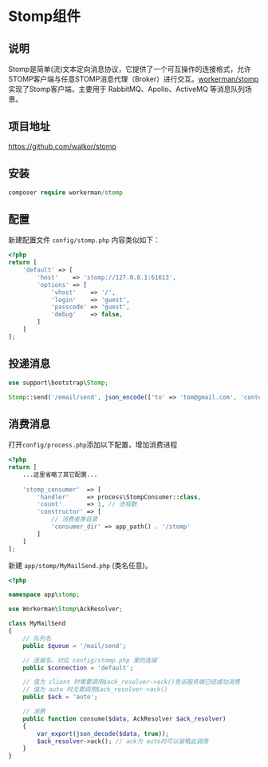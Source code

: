 # Stomp组件

## 说明

  Stomp是简单(流)文本定向消息协议，它提供了一个可互操作的连接格式，允许STOMP客户端与任意STOMP消息代理（Broker）进行交互。[workerman/stomp](https://github.com/walkor/stomp)实现了Stomp客户端，主要用于 RabbitMQ、Apollo、ActiveMQ 等消息队列场景。
 
  
## 项目地址

  https://github.com/walkor/stomp
  
## 安装
 
  ```php
  composer require workerman/stomp
  ```
  
## 配置

新建配置文件 `config/stomp.php` 内容类似如下：
  
```php
<?php
return [
    'default' => [
        'host'    => 'stomp://127.0.0.1:61613',
        'options' => [
            'vhost'    => '/',
            'login'    => 'guest',
            'passcode' => 'guest',
            'debug'    => false,
        ]
    ]
];
```

## 投递消息

```php
use support\bootstrap\Stomp;

Stomp::send('/email/send', json_encode(['to' => 'tom@gmail.com', 'content' => 'hello']));
```
  
## 消费消息

打开`config/process.php`添加以下配置，增加消费进程

```php
<?php
return [
    ...这里省略了其它配置...
    
    'stomp_consumer'  => [
        'handler'     => process\StompConsumer::class,
        'count'       => 1, // 进程数
        'constructor' => [
            // 消费者类目录
            'consumer_dir' => app_path() . '/stomp'
        ]
    ]
];
```

新建 `app/stomp/MyMailSend.php` (类名任意)。
```php
<?php

namespace app\stomp;

use Workerman\Stomp\AckResolver;

class MyMailSend
{
    // 队列名
    public $queue = '/mail/send';

    // 连接名，对应 config/stomp.php 里的连接`
    public $connection = 'default';

    // 值为 client 时需要调用$ack_resolver->ack()告诉服务端已经成功消费
    // 值为 auto 时无需调用$ack_resolver->ack()
    public $ack = 'auto';

    // 消费
    public function consume($data, AckResolver $ack_resolver)
    {
        var_export(json_decode($data, true));
        $ack_resolver->ack(); // ack为 auto时可以省略此调用
    }
}
```
  

